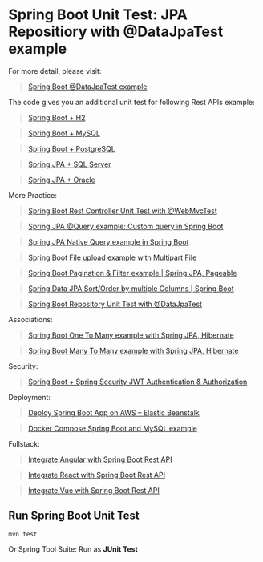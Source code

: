 # Spring Boot Unit Test: JPA Repositiory with @DataJpaTest example

For more detail, please visit:
> [Spring Boot @DataJpaTest example](https://bezkoder.com/spring-boot-unit-test-jpa-repo-datajpatest/)

The code gives you an additional unit test for following Rest APIs example:
> [Spring Boot + H2](https://www.bezkoder.com/spring-boot-jpa-h2-example/)

> [Spring Boot + MySQL](https://www.bezkoder.com/spring-boot-jpa-h2-example/)

> [Spring Boot + PostgreSQL](https://www.bezkoder.com/spring-boot-postgresql-example/)

> [Spring JPA + SQL Server](https://www.bezkoder.com/spring-boot-sql-server/)

> [Spring JPA + Oracle](https://www.bezkoder.com/spring-boot-hibernate-oracle/)

More Practice:
> [Spring Boot Rest Controller Unit Test with @WebMvcTest](https://www.bezkoder.com/spring-boot-webmvctest/)

> [Spring JPA @Query example: Custom query in Spring Boot](https://www.bezkoder.com/spring-jpa-query/)

> [Spring JPA Native Query example in Spring Boot](https://www.bezkoder.com/jpa-native-query/)

> [Spring Boot File upload example with Multipart File](https://www.bezkoder.com/spring-boot-file-upload/)

> [Spring Boot Pagination & Filter example | Spring JPA, Pageable](https://www.bezkoder.com/spring-boot-pagination-filter-jpa-pageable/)

> [Spring Data JPA Sort/Order by multiple Columns | Spring Boot](https://www.bezkoder.com/spring-data-sort-multiple-columns/)

> [Spring Boot Repository Unit Test with @DataJpaTest](https://www.bezkoder.com/spring-boot-unit-test-jpa-repo-datajpatest/)

Associations:
> [Spring Boot One To Many example with Spring JPA, Hibernate](https://www.bezkoder.com/jpa-one-to-many/)

> [Spring Boot Many To Many example with Spring JPA, Hibernate](https://www.bezkoder.com/jpa-many-to-many/)

Security:
> [Spring Boot + Spring Security JWT Authentication & Authorization](https://www.bezkoder.com/spring-boot-jwt-authentication/)

Deployment:
> [Deploy Spring Boot App on AWS – Elastic Beanstalk](https://bezkoder.com/deploy-spring-boot-aws-eb/)

> [Docker Compose Spring Boot and MySQL example](https://www.bezkoder.com/docker-compose-spring-boot-mysql/)

Fullstack:
> [Integrate Angular with Spring Boot Rest API](https://www.bezkoder.com/integrate-angular-spring-boot/)

> [Integrate React with Spring Boot Rest API](https://www.bezkoder.com/integrate-reactjs-spring-boot/)

> [Integrate Vue with Spring Boot Rest API](https://www.bezkoder.com/integrate-vue-spring-boot/)

## Run Spring Boot Unit Test
```
mvn test
```

Or Spring Tool Suite: Run as **JUnit Test**
